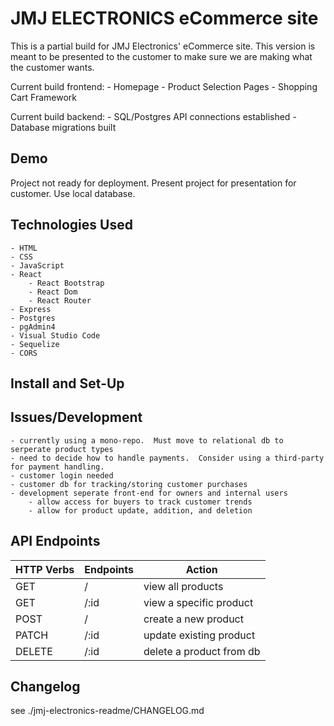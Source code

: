 # JMJ ELECTRONICS eCommerce site

This is a partial build for JMJ Electronics' eCommerce site.  This version is meant
to be presented to the customer to make sure we are making what the customer wants.

Current build frontend:
    - Homepage
    - Product Selection Pages
    - Shopping Cart Framework

Current build backend:
    - SQL/Postgres API connections established
    - Database migrations built


## Demo

Project not ready for deployment.  Present project for presentation for customer.
Use local database.

## Technologies Used
    - HTML
    - CSS
    - JavaScript
    - React
        - React Bootstrap
        - React Dom
        - React Router
    - Express
    - Postgres
    - pgAdmin4
    - Visual Studio Code
    - Sequelize
    - CORS


## Install and Set-Up

## Issues/Development
    - currently using a mono-repo.  Must move to relational db to serperate product types
    - need to decide how to handle payments.  Consider using a third-party for payment handling.
    - customer login needed
    - customer db for tracking/storing customer purchases
    - development seperate front-end for owners and internal users
        - allow access for buyers to track customer trends
        - allow for product update, addition, and deletion

## API Endpoints
| HTTP Verbs | Endpoints | Action |
| --- | --- | --- |
| GET | / | view all products |
| GET | /:id | view a specific product |
| POST | / | create a new product |
| PATCH | /:id | update existing product |
| DELETE | /:id | delete a product from db |


## Changelog

see ./jmj-electronics-readme/CHANGELOG.md